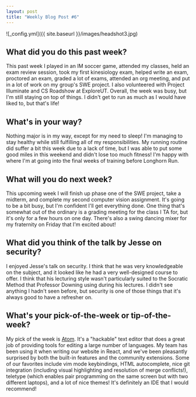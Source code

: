 ```yaml
---
layout: post
title: "Weekly Blog Post #6"
---
```


![_config.yml]({{ site.baseurl }}/images/headshot3.jpg)

## What did you do this past week?
This past week I played in an IM soccer game, attended my classes, held an exam review session, took my first kinesiology exam, helped write an exam, proctored an exam, graded a lot of exams, attended an org meeting, and put in a lot of work on my group's SWE project. I also volunteered with Project Illuminate and CS Roadshow at ExploreUT. Overall, the week was busy, but I'm still staying on top of things. I didn't get to run as much as I would have liked to, but that's life!

## What's in your way?
Nothing major is in my way, except for my need to sleep! I'm managing to stay healthy while still fulfilling all of my responsibilities. My running routine did suffer a bit this week due to a lack of time, but I was able to put some good miles in this weekend and didn't lose too much fitness! I'm happy with where I'm at going into the final weeks of training before Longhorn Run. 

## What will you do next week?
This upcoming week I will finish up phase one of the SWE project, take a midterm, and complete my second computer vision assignment. It's going to be a bit busy, but I'm confident I'll get everything done. One thing that's somewhat out of the ordinary is a grading meeting for the class I TA for, but it's only for a few hours on one day. There's also a swing dancing mixer for my fraternity on Friday that I'm excited about!

## What did you think of the talk by Jesse on security?

I enjoyed Jesse's talk on security. I think that he was very knowledgeable on the subject, and it looked like he had a very well-designed course to offer. I think that his lecturing style wasn't particularly suited to the Socratic Method that Professor Downing using during his lectures. I didn't see anything I hadn't seen before, but security is one of those things that it's always good to have a refresher on.

## What's your pick-of-the-week or tip-of-the-week?

My pick of the week is [Atom](https://atom.io/). It's a "hackable" text editor that does a great job of providing tools for editing a large number of languages. My team has been using it when writing our website in React, and we've been pleasantly surprised by both the built-in features and the community extensions. Some of our favorites include vim mode keybindings, HTML autocomplete, nice git integration (including visual highlighting and resolution of merge conflicts!), teletype (which enables pair programming on the same screen but with two different laptops), and a lot of nice themes! It's definitely an IDE that I would recommend!
